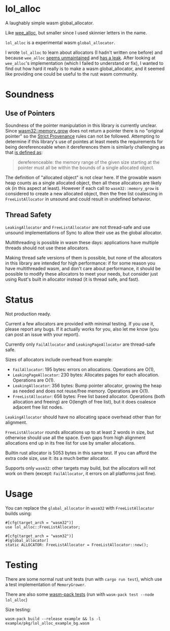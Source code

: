 # lol_alloc

A laughably simple wasm global_allocator.

Like [wee_alloc](https://github.com/rustwasm/wee_alloc), but smaller since I used skinnier letters in the name.

`lol_alloc` is a experimental wasm `global_allocator`.

I wrote `lol_alloc` to learn about allocators (I hadn't written one before) and because `wee_alloc` [seems unmaintained](https://github.com/rustwasm/wee_alloc/issues/107) and [has a leak](https://github.com/rustwasm/wee_alloc/issues/106).
After looking at `wee_alloc`'s implementation (which I failed to understand or fix), I wanted to find out how hard it really is to make a wasm global_allocator, and it seemed like providing one could be useful to the rust wasm community.

# Soundness

## Use of Pointers

Soundness of the pointer manipulation in this library is currently unclear.
Since [wasm32::memory_grow](https://doc.rust-lang.org/core/arch/wasm32/fn.memory_grow.html)
does not return a pointer there is no "original pointer" so the [Strict Provenance](https://doc.rust-lang.org/std/ptr/index.html#provenance) rules can not be followed.
Attempting to determine if this library's use of pointes at least meets the requirements for being dereferenceable when it dereferences them is similarly challenging as that [is defined as](https://doc.rust-lang.org/std/ptr/index.html#safety):

> dereferenceable: the memory range of the given size starting at the pointer must all be within the bounds of a single allocated object.

The definition of "allocated object" is not clear here.
If the growable wasm heap counts as a single allocated object, then all these allocators are likely ok (in this aspect at least).
However if each call to `wasm32::memory_grow` is considered to create a new allocated object,
then the free list coalescing in `FreeListAllocator` in unsound and could result in undefined behavior.

## Thread Safety

`LeakingAllocator` and `FreeListAllocator` are not thread-safe and use unsound implementations of Sync to allow their use as the global allocator.

Multithreading is possible in wasm these days: applications have multiple threads should not use these allocators.

Making thread safe versions of them is possible, but none of the allocators in this library are intended for high performance: if for some reason you have multithreaded wasm, and don't care about performance, it should be possible to modify these allocators to meet your needs, but consider just using Rust's built in allocator instead (it is thread safe, and fast).

# Status

Not production ready.

Current a few allocators are provided with minimal testing.
If you use it, please report any bugs.
If it actually works for you, also let me know (you can post an issue with your report).

Currently only `FailAllocator` and `LeakingPageAllocator` are thread-safe safe.

Sizes of allocators include overhead from example:

- `FailAllocator`: 195 bytes: errors on allocations. Operations are O(1),
- `LeakingPageAllocator`: 230 bytes: Allocates pages for each allocation. Operations are O(1).
- `LeakingAllocator`: 356 bytes: Bump pointer allocator, growing the heap as needed and does not reuse/free memory. Operations are O(1).
- `FreeListAllocator`: 656 bytes: Free list based allocator. Operations (both allocation and freeing) are O(length of free list), but it does coalesce adjacent free list nodes.

`LeakingAllocator` should have no allocating space overhead other than for alignment.

`FreeListAllocator` rounds allocations up to at least 2 words in size, but otherwise should use all the space. Even gaps from high alignment allocations end up in its free list for use by smaller allocations.

Builtin rust allocator is 5053 bytes in this same test.
If you can afford the extra code size, use it: its a much better allocator.

Supports only `wasm32`: other targets may build, but the allocators will not work on them (except: `FailAllocator`, it errors on all platforms just fine).

# Usage

You can replace the `global_allocator` in `wasm32` with `FreeListAllocator` builds using:

```
#[cfg(target_arch = "wasm32")]
use lol_alloc::FreeListAllocator;

#[cfg(target_arch = "wasm32")]
#[global_allocator]
static ALLOCATOR: FreeListAllocator = FreeListAllocator::new();
```

# Testing

There are some normal rust unit tests (run with `cargo run test`),
which use a test implementation of `MemoryGrower`.

There are also some [wasm-pack tests](https://rustwasm.github.io/wasm-bindgen/wasm-bindgen-test/usage.html) (run with `wasm-pack test --node lol_alloc`)

Size testing:

```
wasm-pack build --release example && ls -l example/pkg/lol_alloc_example_bg.wasm
```
